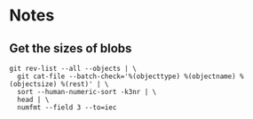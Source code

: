 # Notes

## Get the sizes of blobs

```shell
git rev-list --all --objects | \
  git cat-file --batch-check='%(objecttype) %(objectname) %(objectsize) %(rest)' | \
  sort --human-numeric-sort -k3nr | \
  head | \
  numfmt --field 3 --to=iec
```